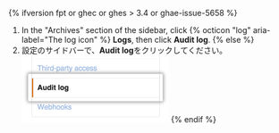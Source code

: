 {% ifversion fpt or ghec or ghes > 3.4 or ghae-issue-5658 %}
1. In the "Archives" section of the  sidebar, click
{% octicon "log" aria-label="The log icon" %} **Logs**, then click **Audit log**.
{% else  %}
1. 設定のサイドバーで、**Audit log**をクリックしてください。 ![サイドバー内のOrg Audit log設定](/assets/images/help/organizations/org-settings-audit-log.png)
{% endif %}
